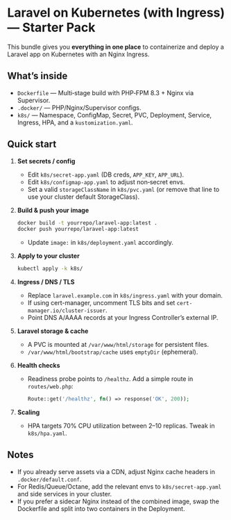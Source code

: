 # Laravel on Kubernetes (with Ingress) — Starter Pack

This bundle gives you **everything in one place** to containerize and deploy a Laravel app on Kubernetes with an Nginx Ingress.

## What’s inside

- `Dockerfile` — Multi‑stage build with PHP‑FPM 8.3 + Nginx via Supervisor.
- `.docker/` — PHP/Nginx/Supervisor configs.
- `k8s/` — Namespace, ConfigMap, Secret, PVC, Deployment, Service, Ingress, HPA, and a `kustomization.yaml`.

## Quick start

1. **Set secrets / config**
   - Edit `k8s/secret-app.yaml` (DB creds, `APP_KEY`, `APP_URL`).
   - Edit `k8s/configmap-app.yaml` to adjust non‑secret envs.
   - Set a valid `storageClassName` in `k8s/pvc.yaml` (or remove that line to use your cluster default StorageClass).

2. **Build & push your image**
   ```bash
   docker build -t yourrepo/laravel-app:latest .
   docker push yourrepo/laravel-app:latest
   ```
   - Update `image:` in `k8s/deployment.yaml` accordingly.

3. **Apply to your cluster**
   ```bash
   kubectl apply -k k8s/
   ```

4. **Ingress / DNS / TLS**
   - Replace `laravel.example.com` in `k8s/ingress.yaml` with your domain.
   - If using cert-manager, uncomment TLS bits and set `cert-manager.io/cluster-issuer`.
   - Point DNS A/AAAA records at your Ingress Controller’s external IP.

5. **Laravel storage & cache**
   - A PVC is mounted at `/var/www/html/storage` for persistent files.
   - `/var/www/html/bootstrap/cache` uses `emptyDir` (ephemeral).

6. **Health checks**
   - Readiness probe points to `/healthz`. Add a simple route in `routes/web.php`:
     ```php
     Route::get('/healthz', fn() => response('OK', 200));
     ```

7. **Scaling**
   - HPA targets 70% CPU utilization between 2–10 replicas. Tweak in `k8s/hpa.yaml`.

## Notes
- If you already serve assets via a CDN, adjust Nginx cache headers in `.docker/default.conf`.
- For Redis/Queue/Octane, add the relevant envs to `k8s/secret-app.yaml` and side services in your cluster.
- If you prefer a sidecar Nginx instead of the combined image, swap the Dockerfile and split into two containers in the Deployment.
